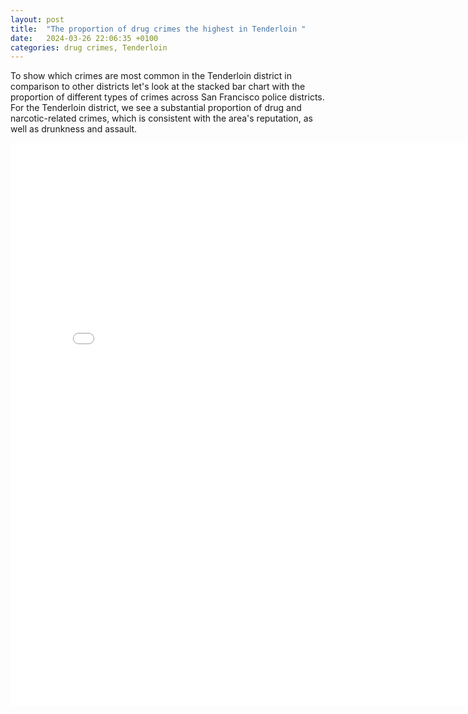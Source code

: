 ```yaml
---
layout: post
title:  "The proportion of drug crimes the highest in Tenderloin "
date:   2024-03-26 22:06:35 +0100
categories: drug crimes, Tenderloin
---
```


To show which crimes are most common in the Tenderloin district in comparison to other districts let's look at the stacked bar chart with the proportion of different types of crimes across San Francisco police districts. For the Tenderloin district, we see a substantial proportion of drug and narcotic-related crimes, which is consistent with the area's reputation, as well as drunkness and assault.

<iframe src="{{site.baseurl}}/assets/images/crime_proportions.html" width="800" height="900" style="border:none;"></iframe>